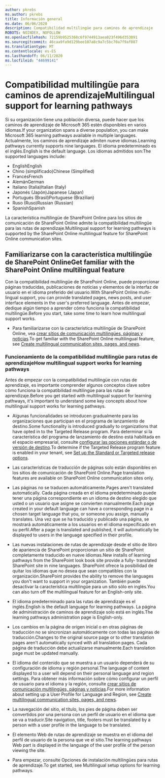 ```yaml
---
author: pkrebs
ms.author: pkrebs
title: Información general
ms.date: 06/06/2020
description: Compatibilidad multilingüe para caminos de aprendizaje
ROBOTS: NOINDEX, NOFOLLOW
ms.openlocfilehash: 72159b9525368c6f9744913aea023f496d353091
ms.sourcegitcommit: 46caa9fa9d129bee107a8c9a7c5bc70a7f9af087
ms.translationtype: MT
ms.contentlocale: es-ES
ms.lasthandoff: 06/11/2020
ms.locfileid: "44699141"
---
```

# <a name="multilingual-support-for-learning-pathways"></a><span data-ttu-id="42fd5-103">Compatibilidad multilingüe para caminos de aprendizaje</span><span class="sxs-lookup"><span data-stu-id="42fd5-103">Multilingual support for learning pathways</span></span>

<span data-ttu-id="42fd5-104">Si su organización tiene una población diversa, puede hacer que los caminos de aprendizaje de Microsoft 365 estén disponibles en varios idiomas.</span><span class="sxs-lookup"><span data-stu-id="42fd5-104">If your organization spans a diverse population, you can make Microsoft 365 learning pathways available in multiple languages.</span></span> <span data-ttu-id="42fd5-105">Actualmente, los caminos de aprendizaje admiten nueve idiomas.</span><span class="sxs-lookup"><span data-stu-id="42fd5-105">Learning pathways currently supports nine languages.</span></span> <span data-ttu-id="42fd5-106">El idioma predeterminado es el inglés.</span><span class="sxs-lookup"><span data-stu-id="42fd5-106">English is the default language.</span></span> <span data-ttu-id="42fd5-107">Los idiomas admitidos son:</span><span class="sxs-lookup"><span data-stu-id="42fd5-107">The supported languages include:</span></span>   

- <span data-ttu-id="42fd5-108">English</span><span class="sxs-lookup"><span data-stu-id="42fd5-108">English</span></span>    
- <span data-ttu-id="42fd5-109">Chino (simplificado)</span><span class="sxs-lookup"><span data-stu-id="42fd5-109">Chinese (Simplified)</span></span>
- <span data-ttu-id="42fd5-110">Francés</span><span class="sxs-lookup"><span data-stu-id="42fd5-110">French</span></span>
- <span data-ttu-id="42fd5-111">Alemán</span><span class="sxs-lookup"><span data-stu-id="42fd5-111">German</span></span>
- <span data-ttu-id="42fd5-112">Italiano (Italia)</span><span class="sxs-lookup"><span data-stu-id="42fd5-112">Italian (Italy)</span></span>
- <span data-ttu-id="42fd5-113">Japonés (Japón)</span><span class="sxs-lookup"><span data-stu-id="42fd5-113">Japanese (Japan)</span></span>
- <span data-ttu-id="42fd5-114">Portugués (Brasil)</span><span class="sxs-lookup"><span data-stu-id="42fd5-114">Portuguese (Brazilian)</span></span>
- <span data-ttu-id="42fd5-115">Ruso (Ruso)</span><span class="sxs-lookup"><span data-stu-id="42fd5-115">Russian (Russian)</span></span>
- <span data-ttu-id="42fd5-116">Spanish</span><span class="sxs-lookup"><span data-stu-id="42fd5-116">Spanish</span></span>

<span data-ttu-id="42fd5-117">La característica multilingüe de SharePoint Online para los sitios de comunicación de SharePoint Online admite la compatibilidad multilingüe para las rutas de aprendizaje.</span><span class="sxs-lookup"><span data-stu-id="42fd5-117">Multilingual support for learning pathways is supported by the SharePoint Online multilingual feature for SharePoint Online communication sites.</span></span> 

## <a name="get-familiar-with-the-sharepoint-online-multilingual-feature"></a><span data-ttu-id="42fd5-118">Familiarizarse con la característica multilingüe de SharePoint Online</span><span class="sxs-lookup"><span data-stu-id="42fd5-118">Get familiar with the SharePoint Online multilingual feature</span></span>
<span data-ttu-id="42fd5-119">Con la compatibilidad multilingüe de SharePoint Online, puede proporcionar páginas traducidas, publicaciones de noticias y elementos de la interfaz de usuario en el idioma preferido del usuario.</span><span class="sxs-lookup"><span data-stu-id="42fd5-119">With SharePoint Online multi-lingual support, you can provide translated pages, news posts, and user interface elements in the user's preferred language.</span></span> <span data-ttu-id="42fd5-120">Antes de empezar, dedique algún tiempo a aprender cómo funciona la compatibilidad multilingüe.</span><span class="sxs-lookup"><span data-stu-id="42fd5-120">Before you start, take some time to learn how multilingual support works.</span></span> 
- <span data-ttu-id="42fd5-121">Para familiarizarse con la característica multilingüe de SharePoint Online, vea [crear sitios de comunicación multilingües, páginas y noticias](https://support.office.com/en-us/article/2bb7d610-5453-41c6-a0e8-6f40b3ed750c).</span><span class="sxs-lookup"><span data-stu-id="42fd5-121">To get familiar with the SharePoint Online multilingual feature, see [Create multilingual communication sites, pages, and news](https://support.office.com/en-us/article/2bb7d610-5453-41c6-a0e8-6f40b3ed750c).</span></span> 

### <a name="how-multilingual-support-works-for-learning-pathways"></a><span data-ttu-id="42fd5-122">Funcionamiento de la compatibilidad multilingüe para rutas de aprendizaje</span><span class="sxs-lookup"><span data-stu-id="42fd5-122">How multilingual support works for learning pathways</span></span>
<span data-ttu-id="42fd5-123">Antes de empezar con la compatibilidad multilingüe con rutas de aprendizaje, es importante comprender algunos conceptos clave sobre cómo funciona la compatibilidad multilingüe para las rutas de aprendizaje.</span><span class="sxs-lookup"><span data-stu-id="42fd5-123">Before you get started with multilingual support for learning pathways, it's important to understand some key concepts about how multilingual support works for learning pathways.</span></span> 

- <span data-ttu-id="42fd5-124">Algunas funcionalidades se introducen gradualmente para las organizaciones que participan en el programa de lanzamiento de destino.</span><span class="sxs-lookup"><span data-stu-id="42fd5-124">Some functionality is introduced gradually to organizations that have opted in to the Targeted Release program.</span></span> <span data-ttu-id="42fd5-125">Para determinar si la característica del programa de lanzamiento de destino está habilitada en el espacio empresarial, consulte [configurar las opciones estándar o de versión de destino](https://support.office.com/en-us/article/3b3adfa4-1777-4ff0-b606-fb8732101f47).</span><span class="sxs-lookup"><span data-stu-id="42fd5-125">To determine if the Targeted Release program feature is enabled in your tenant, see [Set up the Standard or Targeted release options](https://support.office.com/en-us/article/3b3adfa4-1777-4ff0-b606-fb8732101f47).</span></span> 
- <span data-ttu-id="42fd5-126">Las características de traducción de páginas solo están disponibles en los sitios de comunicación de SharePoint Online.</span><span class="sxs-lookup"><span data-stu-id="42fd5-126">Page translation features are available on SharePoint Online communication sites only.</span></span>
- <span data-ttu-id="42fd5-127">Las páginas no se traducen automáticamente.</span><span class="sxs-lookup"><span data-stu-id="42fd5-127">Pages aren't translated automatically.</span></span> <span data-ttu-id="42fd5-128">Cada página creada en el idioma predeterminado puede tener una página correspondiente en un idioma de destino elegido que usted o un usuario que asigne se convierten manualmente.</span><span class="sxs-lookup"><span data-stu-id="42fd5-128">Each page created in your default language can have a corresponding page in a chosen target language that you, or someone you assign, manually translates.</span></span> <span data-ttu-id="42fd5-129">Una vez que se ha traducido y publicado una página, se mostrará automáticamente a los usuarios en el idioma especificado en su perfil.</span><span class="sxs-lookup"><span data-stu-id="42fd5-129">After a page is translated and published, it will automatically be displayed to users in the language specified in their profile.</span></span>
- <span data-ttu-id="42fd5-130">Las nuevas instalaciones de rutas de aprendizaje desde el sitio de libro de apariencia de SharePoint proporcionan un sitio de SharePoint completamente traducido en nueve idiomas.</span><span class="sxs-lookup"><span data-stu-id="42fd5-130">New installs of learning pathways from the SharePoint look book site provide a fully- translated SharePoint site in nine languages.</span></span> <span data-ttu-id="42fd5-131">SharePoint ofrece la posibilidad de quitar los idiomas que no desea que sean compatibles con la organización.</span><span class="sxs-lookup"><span data-stu-id="42fd5-131">SharePoint provides the ability to remove the languages you don't want to support in your organization.</span></span> <span data-ttu-id="42fd5-132">También puede desactivar la característica multilingüe para un sitio sólo en inglés.</span><span class="sxs-lookup"><span data-stu-id="42fd5-132">You can also turn off the multilingual feature for an English-only site.</span></span> 
- <span data-ttu-id="42fd5-133">El idioma predeterminado para las rutas de aprendizaje es el inglés.</span><span class="sxs-lookup"><span data-stu-id="42fd5-133">English is the default language for learning pathways.</span></span> <span data-ttu-id="42fd5-134">La página de administración de caminos de aprendizaje solo está en inglés.</span><span class="sxs-lookup"><span data-stu-id="42fd5-134">The learning pathways administration page is English-only.</span></span> 
- <span data-ttu-id="42fd5-135">Los cambios en la página de origen inicial o en otras páginas de traducción no se sincronizan automáticamente con todas las páginas de traducción.</span><span class="sxs-lookup"><span data-stu-id="42fd5-135">Changes to the original source page or to other translation pages aren't automatically synced with all translation pages.</span></span> <span data-ttu-id="42fd5-136">Cada página de traducción debe actualizarse manualmente.</span><span class="sxs-lookup"><span data-stu-id="42fd5-136">Each translation page must be updated manually.</span></span>
- <span data-ttu-id="42fd5-137">El idioma del contenido que se muestra a un usuario dependerá de su configuración de idioma y región personal.</span><span class="sxs-lookup"><span data-stu-id="42fd5-137">The language of content displayed to a user will depend on their personal language and region settings.</span></span> <span data-ttu-id="42fd5-138">Para obtener más información sobre cómo configurar un perfil de usuario para el idioma y la región, consulte [crear sitios de comunicación multilingües, páginas y noticias](https://support.office.com/en-us/article/2bb7d610-5453-41c6-a0e8-6f40b3ed750c).</span><span class="sxs-lookup"><span data-stu-id="42fd5-138">For more information about setting up a User Profile for Language and Region, see [Create multilingual communication sites, pages, and news](https://support.office.com/en-us/article/2bb7d610-5453-41c6-a0e8-6f40b3ed750c).</span></span> 
- <span data-ttu-id="42fd5-139">La navegación del sitio, el título, los pies de página deben ser convertidos por una persona con un perfil de usuario en el idioma que se va a traducir.</span><span class="sxs-lookup"><span data-stu-id="42fd5-139">Site navigation, title, footers must be translated by a person with a user profile in the language to be translated.</span></span>
- <span data-ttu-id="42fd5-140">El elemento Web de rutas de aprendizaje se muestra en el idioma del perfil de usuario de la persona que ve el sitio.</span><span class="sxs-lookup"><span data-stu-id="42fd5-140">The learning pathways Web part is displayed in the language of the user profile of the person viewing the site.</span></span> 

- <span data-ttu-id="42fd5-141">Para empezar, consulte Opciones de instalación multilingües para rutas de aprendizaje.</span><span class="sxs-lookup"><span data-stu-id="42fd5-141">To get started, see Multilingual setup options for learning pathways.</span></span> 